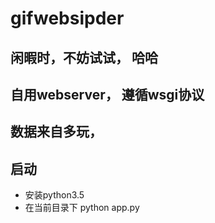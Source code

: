 # gifwebsipder

## 闲暇时，不妨试试， 哈哈

## 自用webserver， 遵循wsgi协议

## 数据来自多玩，

## 启动 
- 安装python3.5
- 在当前目录下 python app.py
